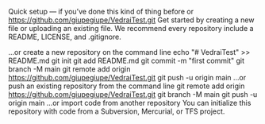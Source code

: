 Quick setup — if you’ve done this kind of thing before
or	
https://github.com/giupegiupe/VedraiTest.git
Get started by creating a new file or uploading an existing file. We recommend every repository include a README, LICENSE, and .gitignore.

…or create a new repository on the command line
echo "# VedraiTest" >> README.md
git init
git add README.md
git commit -m "first commit"
git branch -M main
git remote add origin https://github.com/giupegiupe/VedraiTest.git
git push -u origin main
…or push an existing repository from the command line
git remote add origin https://github.com/giupegiupe/VedraiTest.git
git branch -M main
git push -u origin main
…or import code from another repository
You can initialize this repository with code from a Subversion, Mercurial, or TFS project.


